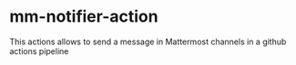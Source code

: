 # mm-notifier-action
This actions allows to send a message in Mattermost channels in a github actions pipeline

